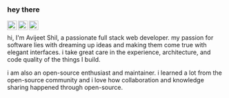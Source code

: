
### hey there 

<a href="https://discord.gg/avijeetshil110">
  <img align="left" alt="Avijeet's Discord" width="22px" src="https://cdn4.iconfinder.com/data/icons/logos-and-brands/512/91_Discord_logo_logos-256.png" />
</a>
<a href="https://twitter.com/AvijeetShil">
  <img align="left" alt="Avijeet | Twitter" width="22px" src="https://cdn2.iconfinder.com/data/icons/threads-by-instagram/24/x-logo-twitter-new-brand-contained-256.png" />
</a>
<a href="https://www.linkedin.com/in/avijeetshil/">
  <img align="left" alt="Avijeet's LinkedIN" width="22px" src="https://cdn1.iconfinder.com/data/icons/social-media-rounded-corners/512/Rounded_Linkedin2_svg-512.png" />
</a>


<br />

hi, I'm Avijeet Shil, a passionate full stack web developer. my passion for software lies with dreaming up ideas and making them come true with elegant interfaces. i take great care in the experience, architecture, and code quality of the things I build.

i am also an open-source enthusiast and maintainer. i learned a lot from the open-source community and i love how collaboration and knowledge sharing happened through open-source.


